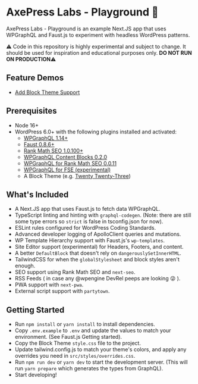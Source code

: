 # AxePress Labs - Playground 🧪

AxePress Labs - Playground is an example Next.JS app that uses WPGraphQL and Faust.js to experiment with headless WordPress patterns.

⚠️ Code in this repository is highly experimental and subject to change. It should be used for inspiration and educational purposes only. **DO NOT RUN ON PRODUCTION**⚠️

## Feature Demos

- [Add Block Theme Support](https://github.com/axewp/axepress-playground/blob/demo/block-theme-support/HowTo.md)

## Prerequisites

- Node 16+
- WordPress 6.0+ with the following plugins installed and activated:
  - [WPGraphQL 1.14+](https://wordpress.org/plugins/wp-graphql/)
  - [Faust 0.8.6+](https://github.com/wpengine/faustjs)
  - [Rank Math SEO 1.0.100+](https://wordpress.org/plugins/seo-by-rank-math/)
  - [WPGraphQL Content Blocks 0.2.0](https://github.com/wpengine/wp-graphql-content-blocks)
  - [WPGraphQL for Rank Math SEO 0.0.11](https://github.com/axewp/wp-graphql-rank-math-seo)
  - [WPGraphQL for FSE (experimental)](https://github.com/axewp/wp-graphql-fse)
  - A Block Theme (e.g. [Twenty Twenty-Three](https://wordpress.org/themes/twentytwentythree/))

## What's Included
- A Next.JS app that uses Faust.js to fetch data WPGraphQL.
- TypeScript linting and hinting with `graphql-codegen`. (Note: there are still some type errors so `strict` is false in tsconfig.json for now).
- ESLint rules configured for WordPress Coding Standards.
- Advanced developer logging of ApolloClient queries and mutations.
- WP Template Hierarchy support with Faust.js's `wp-templates`.
- Site Editor support (experimental) for Headers, Footers, and content.
- A better `DefaultBlock` that doesn't rely on `dangerouslySetInnerHTML`.
- TailwindCSS for when the `globalStylesheet` and block styles aren't enough.
- SEO support using Rank Math SEO and `next-seo`.
- RSS Feeds ( in case any @wpengine DevRel peeps are looking 😜 ).
- PWA support with `next-pwa`.
- External script support with `partytown`.

## Getting Started
- Run `npm install` or `yarn install` to install dependencies.
- Copy `.env.example` to `.env` and update the values to match your environment. (See Faust.js Getting started).
- Copy the Block Theme `style.css` file to the project.
- Update tailwind.config.js to match your theme's colors, and apply any overrides you need in `src/styles/overrides.css`.
- Run `npm run dev` or `yarn dev` to start the development server. (This will run `yarn prepare` which generates the types from GraphQL).
- Start developing!
